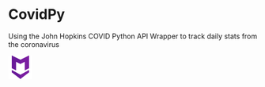 # CovidPy

Using the John Hopkins COVID Python API Wrapper to track daily stats from the coronavirus


![alt text](https://github.com/adam-p/markdown-here/raw/master/src/common/images/icon48.png "Logo Title Text 1")
